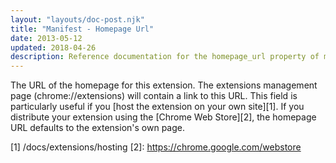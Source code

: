 ```yaml
---
layout: "layouts/doc-post.njk"
title: "Manifest - Homepage Url"
date: 2013-05-12
updated: 2018-04-26
description: Reference documentation for the homepage_url property of manifest.json.
---
```


The URL of the homepage for this extension. The extensions management page (chrome://extensions)
will contain a link to this URL. This field is particularly useful if you [host the extension on
your own site][1]. If you distribute your extension using the [Chrome Web Store][2], the homepage
URL defaults to the extension's own page.

[1] /docs/extensions/hosting
[2]: https://chrome.google.com/webstore
